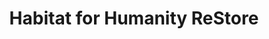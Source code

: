 ---
title: "Habitat for Humanity ReStore"
url: /grimsby/habitat-for-humanity-restore/
shop: charity
---